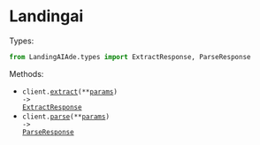 # Landingai

Types:

```python
from LandingAIAde.types import ExtractResponse, ParseResponse
```

Methods:

- <code title="post /v1/ade/extract">client.<a href="./src/LandingAIAde/_client.py">extract</a>(\*\*<a href="src/LandingAIAde/types/client_extract_params.py">params</a>) -> <a href="./src/LandingAIAde/types/extract_response.py">ExtractResponse</a></code>
- <code title="post /v1/ade/parse">client.<a href="./src/LandingAIAde/_client.py">parse</a>(\*\*<a href="src/LandingAIAde/types/client_parse_params.py">params</a>) -> <a href="./src/LandingAIAde/types/parse_response.py">ParseResponse</a></code>
